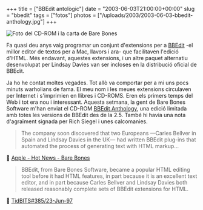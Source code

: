 +++
title = ["BBEdit antològic"]
date = "2003-06-03T21:00:00+00:00"
slug = "bbedit"
tags = ["fotos"]
photos = ["/uploads/2003/2003-06-03-bbedit-anthology.jpg"]
+++

<img src="/uploads/2003/2003-06-03-bbedit-anthology.jpg" alt="Foto del CD-ROM i la carta de Bare Bones" />

Fa quasi deu anys vaig programar un conjunt d'extensions per a [BBEdit](http://www.barebones.com/products/bbedit/) -el millor editor de textos per a Mac, llavors i ara- que facilitaven l'edició d'HTML. Més endavant, aquestes extensions, i un altre paquet alternatiu desenvolupat per Lindsay Davies van ser incloses en la distribució oficial de BBEdit.

Ja ho he contat moltes vegades. Tot allò va comportar per a mi uns pocs minuts warholians de fama. El meu nom i les meues extensions circulaven per Internet i s'imprimien en llibres i CD-ROMS. Eren els primers temps del Web i tot era nou i interessant. Aquesta setmana, la gent de Bare Bones Software m'han enviat el CD-ROM [BBEdit Anthology](http://www.barebones.com/products/bbedit/anthology.shtml), una edició limitada amb totes les versions de BBEdit des de la 2.5. També hi havia una nota d'agraïment signada per Rich Siegel i unes calcomanies.

> The company soon discovered that two Europeans —Carles Bellver in Spain and Lindsay Davies in the UK— had written BBEdit plug-ins that automated the process of generating text with HTML markup…

📎 [Apple - Hot News - Bare Bones](http://www.apple.com/hotnews/features/bbeditfeat.html)

> BBEdit, from Bare Bones Software, became a popular HTML editing tool before it had HTML features, in part because it is an excellent text editor, and in part because Carles Bellver and Lindsay Davies both released reasonably complete sets of BBEdit extensions for HTML.

📎 [TidBITS#385/23-Jun-97](http://www.tidbits.com/tb-issues/TidBITS-385.html#lnk4)


